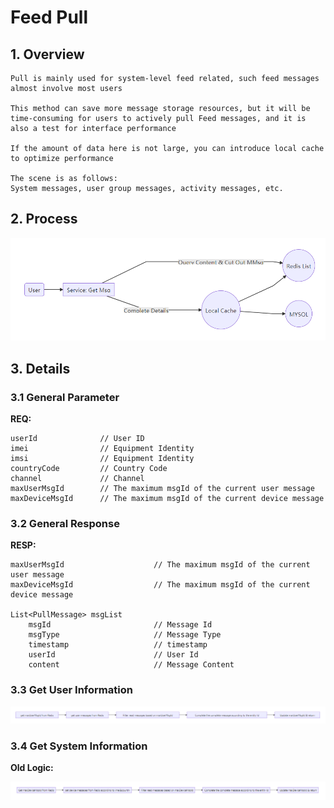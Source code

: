 # Feed Pull

## 1. Overview

```
Pull is mainly used for system-level feed related, such feed messages almost involve most users

This method can save more message storage resources, but it will be time-consuming for users to actively pull Feed messages, and it is also a test for interface performance

If the amount of data here is not large, you can introduce local cache to optimize performance

The scene is as follows:
System messages, user group messages, activity messages, etc.
```

## 2. Process

![Feed Streaming Design (4) - Process](../../Material/image/Feed%20Streaming%20Design%20(4)%20-%20Process.png)

## 3. Details

### 3.1 General Parameter

**REQ:**

```
userId				// User ID
imei				// Equipment Identity
imsi				// Equipment Identity
countryCode			// Country Code	
channel				// Channel	
maxUserMsgId		// The maximum msgId of the current user message
maxDeviceMsgId		// The maximum msgId of the current device message
```

### 3.2 General Response

**RESP:**

```
maxUserMsgId					// The maximum msgId of the current user message	
maxDeviceMsgId					// The maximum msgId of the current device message

List<PullMessage> msgList
	msgId						// Message Id	
	msgType						// Message Type
	timestamp					// timestamp
	userId						// User Id
	content						// Message Content
```

### 3.3 Get User Information



![Feed Streaming Design (4) - Get User Information](../../Material/image/Feed%20Streaming%20Design%20(4)%20-%20Get%20User%20Information.png)

### 3.4 Get System Information

**Old Logic:**

![Feed Streaming Design (4) - Get System Information](../../Material/image/Feed%20Streaming%20Design%20(4)%20-%20Get%20System%20Information.png)